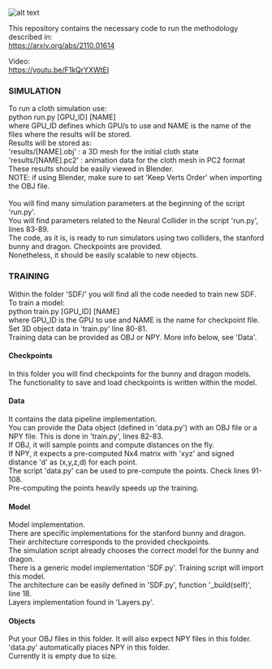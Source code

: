 ![alt text](qualitative.png?raw=true)

This repository contains the necessary code to run the methodology described in:<br>
https://arxiv.org/abs/2110.01614

Video:<br>
https://youtu.be/F1kQrYXWtEI

<h3>SIMULATION</h3>
To run a cloth simulation use:<br>
python run.py [GPU_ID] [NAME]<br>
where GPU_ID defines which GPU/s to use and NAME is the name of the files where the results will be stored.<br>
Results will be stored as:<br>
'results/[NAME].obj' : a 3D mesh for the initial cloth state<br>
'results/[NAME].pc2' : animation data for the cloth mesh in PC2 format<br>
These results should be easily viewed in Blender. <br>
NOTE: if using Blender, make sure to set 'Keep Verts Order' when importing the OBJ file.<br>
<br>
You will find many simulation parameters at the beginning of the script 'run.py'.<br>
You will find parameters related to the Neural Collider in the script 'run.py', lines 83-89.<br>
The code, as it is, is ready to run simulators using two colliders, the stanford bunny and dragon. Checkpoints are provided.<br>
Nonetheless, it should be easily scalable to new objects.

<h3>TRAINING</h3>
Within the folder 'SDF/' you will find all the code needed to train new SDF.<br>
To train a model:<br>
python train.py [GPU_ID] [NAME]<br>
where GPU_ID is the GPU to use and NAME is the name for checkpoint file.<br>
Set 3D object data in 'train.py' line 80-81.<br>
Training data can be provided as OBJ or NPY. More info below, see 'Data'.

<h4>Checkpoints</h4>
In this folder you will find checkpoints for the bunny and dragon models.<br>
The functionality to save and load checkpoints is written within the model.

<h4>Data</h4>
It contains the data pipeline implementation.<br>
You can provide the Data object (defined in 'data.py') with an OBJ file or a NPY file. This is done in 'train.py', lines 82-83.<br>
If OBJ, it will sample points and compute distances on the fly.<br>
If NPY, it expects a pre-computed Nx4 matrix with 'xyz' and signed distance 'd' as (x,y,z,d) for each point.<br>
The script 'data.py' can be used to pre-compute the points. Check lines 91-108.<br>
Pre-computing the points heavily speeds up the training.

<h4>Model</h4>
Model implementation.<br>
There are specific implementations for the stanford bunny and dragon. Their architecture corresponds to the provided checkpoints.<br>
The simulation script already chooses the correct model for the bunny and dragon.<br>
There is a generic model implementation 'SDF.py'. Training script will import this model.<br>
The architecture can be easily defined in 'SDF.py', function '_build(self)', line 18.<br>
Layers implementation found in 'Layers.py'.

<h4>Objects</h4>
Put your OBJ files in this folder. It will also expect NPY files in this folder. 'data.py' automatically places NPY in this folder.<br>
Currently it is empty due to size.

